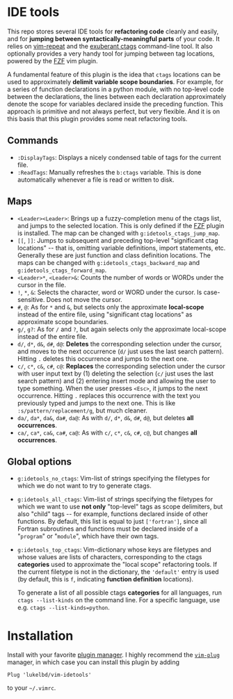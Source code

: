 # IDE tools
This repo stores several IDE tools for **refactoring code**
cleanly and easily, and for **jumping between syntactically-meaningful parts**
of your code.
It relies on [vim-repeat](https://github.com/tpope/vim-repeat) and the [exuberant ctags](http://ctags.sourceforge.net/) command-line tool. It also optionally provides a very handy tool for jumping between tag locations, powered by the [FZF](https://github.com/junegunn/fzf) vim plugin.

A fundamental feature of this plugin is the idea that `ctags` locations can
be used to approximately **delimit variable scope boundaries**.
For example, for a series of function declarations in a python module, with
no top-level code between the declarations, the lines between each
declaration approximately denote the scope for variables declared
inside the preceding function.
This approach is primitive and not always perfect, but
very flexible.
And it is on this basis that
this plugin provides some neat refactoring tools.

## Commands
* `:DisplayTags`: Displays a nicely condensed table of tags for the current file.
* `:ReadTags`: Manually refreshes the `b:ctags` variable. This is done automatically
  whenever a file is read or written to disk.

## Maps
* `<Leader><Leader>`: Brings up a fuzzy-completion menu of the ctags list, and jumps to the selected location. This is only defined if the [FZF](https://github.com/junegunn/fzf) plugin is installed. The map can be changed with `g:idetools_ctags_jump_map`.
* `[[`, `]]`: Jumps to subsequent and preceding top-level "significant ctag locations" -- that is, omitting variable definitions, import statements, etc. Generally these are just function and class definition locations. The maps can be changed with `g:idetools_ctags_backward_map` and `g:idetools_ctags_forward_map`.
* `<Leader>*`, `<Leader>&`: Counts the number of words or WORDs under the cursor in the file.
* `!`, `*`, `&`: Selects the character, word or WORD under the cursor. Is case-sensitive. Does not move the cursor.
* `#`, `@`: As for `*` and `&`, but selects only the approximate **local-scope**
  instead of the entire file, using "significant ctag locations" as
  approximate scope boundaries.
* `g/`, `g?`: As for `/` and `?`, but again selects only the approximate local-scope
  instead of the entire file.
* `d/`, `d*`, `d&`, `d#`, `d@`: **Deletes** the corresponding selection under the cursor,
  and moves to the next occurrence (`d/` just uses the last search pattern).
  Hitting `.` deletes this occurrence and jumps to the next one.
* `c/`, `c*`, `c&`, `c#`, `c@`: **Replaces** the corresponding selection under the cursor
  with user input text by (1) deleting the selection (`c/` just uses the last search pattern) and (2) entering insert mode
  and allowing the user to type something.
  When the user presses `<Esc>`, it jumps to the next
  occurrence.
  Hitting `.` replaces this occurrence with the text you previously
  typed and jumps to the next one. This is like `:s/pattern/replacement/g`, but much cleaner.
* `da/`, `da*`, `da&`, `da#`, `da@`: As with `d/`, `d*`, `d&`, `d#`, `d@`, but
  deletes **all occurrences**.
* `ca/`, `ca*`, `ca&`, `ca#`, `ca@`: As with `c/`, `c*`, `c&`, `c#`, `c@`, but
  changes **all occurrences**.

## Global options
* `g:idetools_no_ctags`: Vim-list of strings specifying the
  filetypes for which we do not want to try to generate ctags.
* `g:idetools_all_ctags`: Vim-list of strings specifying the
  filetypes for which we want to use **not only** "top-level"
  tags as scope delimiters, but also "child" tags -- for example, functions
  declared inside of other functions. By default, this list is equal
  to just `['fortran']`, since all Fortran subroutines and functions
  must be declared inside of a "`program`" or "`module`", which have their own tags.
* `g:idetools_top_ctags`: Vim-dictionary whose keys are
  filetypes and whose values are lists of characters, corresponding to the ctags
  **categories** used to approximate the "local scope" refactoring tools.
  If the current filetype is not in the dictionary,
  the `'default'` entry is used (by default, this is `f`, indicating
  **function definition** locations).
  
  To generate a list of all possible ctags **categories** for all languages, run
  `ctags --list-kinds` on the command line. For a specific language, use
  e.g. `ctags --list-kinds=python`.


# Installation
Install with your favorite [plugin manager](https://vi.stackexchange.com/questions/388/what-is-the-difference-between-the-vim-plugin-managers).
I highly recommend the [`vim-plug`](https://github.com/junegunn/vim-plug) manager,
in which case you can install this plugin by adding
```
Plug 'lukelbd/vim-idetools'
```
to your `~/.vimrc`.

